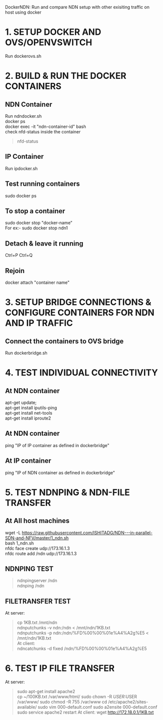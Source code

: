 DockerNDN: Run and compare NDN setup with other exisiting traffic on host using docker

# 1. SETUP DOCKER AND OVS/OPENVSWITCH 
Run dockerovs.sh

# 2. BUILD & RUN THE DOCKER CONTAINERS
## NDN Container
Run ndndocker.sh <br />
docker ps <br />
docker exec -it "ndn-container-id" bash <br />
check nfd-status inside the container 
>nfd-status 
## IP Container 
Run ipdocker.sh 
## Test running containers
sudo docker ps
## To stop a container
sudo docker stop "docker-name" <br />
For ex:- sudo docker stop ndn1
## Detach & leave it running
Ctrl+P Ctrl+Q
## Rejoin
docker attach "container name"

# 3. SETUP BRIDGE CONNECTIONS & CONFIGURE CONTAINERS FOR NDN AND IP TRAFFIC
## Connect the containers to OVS bridge
Run dockerbridge.sh

# 4. TEST INDIVIDUAL CONNECTIVITY
## At NDN container
apt-get update; <br />
apt-get install iputils-ping <br />
apt-get install net-tools <br />
apt-get install iproute2

## At NDN container 
ping "IP of IP container as defined in dockerbridge"
## At IP container 
ping "IP of NDN container as defined in dockerbridge"

# 5. TEST NDNPING & NDN-FILE TRANSFER
## At All host machines
wget -L https://raw.githubusercontent.com/ISHITADG/NDN---in-parallel-SDN-and-NFV/master/1_ndn.sh  <br />
bash 1_ndn.sh   <br />
nfdc face create udp://173.16.1.3  <br />
nfdc route add /ndn udp://173.16.1.3  <br />
## NDNPING TEST
>ndnpingserver /ndn  <br />
>ndnping /ndn  <br />
## FILETRANSFER TEST 
At server:   <br />
>cp 1KB.txt /mnt/ndn <br />
>ndnputchunks -v ndn:/ndn < /mnt/ndn/1KB.txt  <br /> 
>ndnputchunks -p ndn:/ndn/%FD%00%00%01e%A4%A2g%E5 < /mnt/ndn/1KB.txt  <br />
At client:   <br />
>ndncatchunks -d fixed /ndn/%FD%00%00%01e%A4%A2g%E5

# 6. TEST IP FILE TRANSFER
At server: <br />
>sudo apt-get install apache2 <br /> 
>cp ~/100KB.txt /var/www/html/
>sudo chown -R $USER:$USER /var/www/
>sudo chmod -R 755 /var/www
>cd /etc/apache2/sites-available/
>sudo vim 000-default.conf
>sudo a2ensite 000-default.conf
>sudo service apache2 restart
At client:
>wget http://172.18.0.1/1KB.txt
